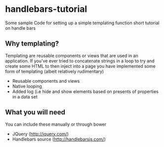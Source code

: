 handlebars-tutorial
===================

Some sample Code for setting up a simple templating function short tutorial on handle bars

Why templating?
---------------

Templating are reusable components or views that are used in an application. If you've ever tried to concatenate strings 
in a loop to try and create some HTML to then inject into a page you have implemented some form of templating (albeit relatively rudimentary)

* Reusable components and views
* Native looping
* Added log (i.e hide and show elements based on presents of properties in a data set

What you will need
-------------------

You can include these manually or through bower

* JQuery (http://jquery.com/)
* Handlebars source (http://handlebarsjs.com/)


